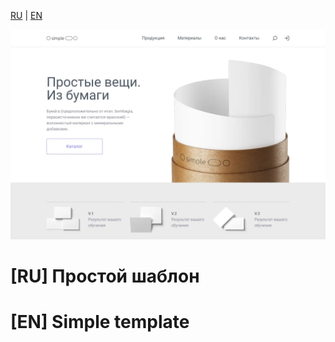 [RU](#ru-простой-шаблон) | [EN](#en-simple-template)

![Изображение исходного шаблона](/images/default-template.webp)

# [RU] Простой шаблон

# [EN] Simple template